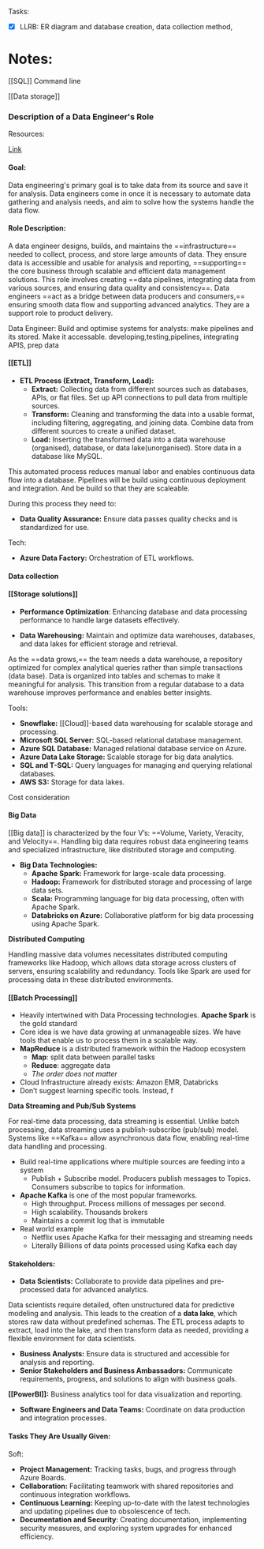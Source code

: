 Tasks:

- [x] LLRB: ER diagram and database creation, data collection method,

# Notes:

[[SQL]]
Command line

[[Data storage]]
### Description of a Data Engineer's Role

Resources:

[Link](https://www.youtube.com/watch?v=qWru-b6m030)


#### Goal:

Data engineering's primary goal is to take data from its source and save it for analysis. Data engineers come in once it is necessary to automate data gathering and analysis needs, and aim to solve how the systems handle the data flow.

#### **Role Description:**

A data engineer designs, builds, and maintains the ==infrastructure== needed to collect, process, and store large amounts of data. They ensure data is accessible and usable for analysis and reporting, ==supporting== the core business through scalable and efficient data management solutions. This role involves creating ==data pipelines, integrating data from various sources, and ensuring data quality and consistency==. Data engineers ==act as a bridge between data producers and consumers,== ensuring smooth data flow and supporting advanced analytics. They are a support role to product delivery.

Data Engineer: 
Build and optimise systems for analysts:
make pipelines and its stored. Make it accessable.
developing,testing,pipelines, integrating APIS, prep data
#### [[ETL]]
- **ETL Process (Extract, Transform, Load):**
  - **Extract:** Collecting data from different sources such as databases, APIs, or flat files. Set up API connections to pull data from multiple sources.
  - **Transform:** Cleaning and transforming the data into a usable format, including filtering, aggregating, and joining data. Combine data from different sources to create a unified dataset.
  - **Load:** Inserting the transformed data into a data warehouse (organised), database, or data lake(unorganised). Store data in a database like MySQL.

This automated process reduces manual labor and enables continuous data flow into a database. Pipelines will be build using continuous deployment and integration. And be build so that they are scaleable.

During this process they need to:
- **Data Quality Assurance:** Ensure data passes quality checks and is standardized for use.

Tech:
  - **Azure Data Factory:** Orchestration of ETL workflows.

#### Data collection


#### [[Storage solutions]]

- **Performance Optimization**: Enhancing database and data processing performance to handle large datasets effectively.

- **Data Warehousing:** Maintain and optimize data warehouses, databases, and data lakes for efficient storage and retrieval.

As the ==data grows,== the team needs a data warehouse, a repository optimized for complex analytical queries rather than simple transactions (data base). Data is organized into tables and schemas to make it meaningful for analysis. This transition from a regular database to a data warehouse improves performance and enables better insights.

Tools: 
  - **Snowflake:** [[Cloud]]-based data warehousing for scalable storage and processing.
  - **Microsoft SQL Server:** SQL-based relational database management.
  - **Azure SQL Database:** Managed relational database service on Azure.
  - **Azure Data Lake Storage:** Scalable storage for big data analytics.
  - **SQL and T-SQL:** Query languages for managing and querying relational databases.
  - **AWS S3:** Storage for data lakes.

Cost consideration
#### **Big Data**

[[Big data]] is characterized by the four V’s: ==Volume, Variety, Veracity, and Velocity==. Handling big data requires robust data engineering teams and specialized infrastructure, like distributed storage and computing.

- **Big Data Technologies:**
  - **Apache Spark:** Framework for large-scale data processing.
  - **Hadoop:** Framework for distributed storage and processing of large data sets.
  - **Scala:** Programming language for big data processing, often with Apache Spark.
  - **Databricks on Azure:** Collaborative platform for big data processing using Apache Spark.

**Distributed Computing**

Handling massive data volumes necessitates distributed computing frameworks like Hadoop, which allows data storage across clusters of servers, ensuring scalability and redundancy. Tools like Spark are used for processing data in these distributed environments.
#### [[Batch Processing]]


- Heavily intertwined with Data Processing technologies. **Apache Spark** is the gold standard
- Core idea is we have data growing at unmanageable sizes. We have tools that enable us to process them in a scalable way.
- **MapReduce** is a distributed framework within the Hadoop ecosystem
    - **Map**: split data between parallel tasks
    - **Reduce**: aggregate data
    - _The order does not matter_
- Cloud Infrastructure already exists: Amazon EMR, Databricks
- Don’t suggest learning specific tools. Instead, f

**Data Streaming and Pub/Sub Systems**

For real-time data processing, data streaming is essential. Unlike batch processing, data streaming uses a publish-subscribe (pub/sub) model. Systems like ==Kafka== allow asynchronous data flow, enabling real-time data handling and processing.
- Build real-time applications where multiple sources are feeding into a system
    - Publish + Subscribe model. Producers publish messages to Topics. Consumers subscribe to topics for information.
- **Apache Kafka** is one of the most popular frameworks.
    - High throughput. Process millions of messages per second.
    - High scalability. Thousands brokers
    - Maintains a commit log that is immutable
- Real world example
    - Netflix uses Apache Kafka for their messaging and streaming needs
    - Literally Billions of data points processed using Kafka each day
#### **Stakeholders:**

- **Data Scientists:** Collaborate to provide data pipelines and pre-processed data for advanced analytics.

Data scientists require detailed, often unstructured data for predictive modeling and analysis. This leads to the creation of a **data lake**, which stores raw data without predefined schemas. The ETL process adapts to extract, load into the lake, and then transform data as needed, providing a flexible environment for data scientists.

- **Business Analysts:** Ensure data is structured and accessible for analysis and reporting.
- **Senior Stakeholders and Business Ambassadors:** Communicate requirements, progress, and solutions to align with business goals.

**[[PowerBI]]:** Business analytics tool for data visualization and reporting.

- **Software Engineers and Data Teams:** Coordinate on data production and integration processes.

#### **Tasks They Are Usually Given:**

Soft:
  - **Project Management:** Tracking tasks, bugs, and progress through Azure Boards.
  - **Collaboration:** Facilitating teamwork with shared repositories and continuous integration workflows.
  - **Continuous Learning:** Keeping up-to-date with the latest technologies and updating pipelines due to obsolescence of tech.
- **Documentation and Security**: Creating documentation, implementing security measures, and exploring system upgrades for enhanced efficiency.